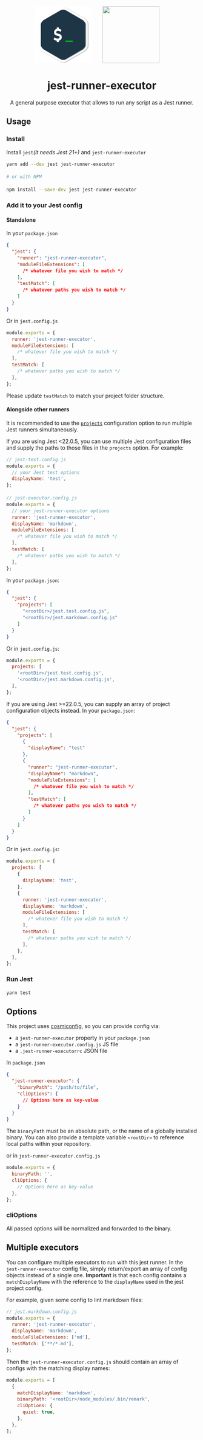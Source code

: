 <div align="center">
  <!-- replace with accurate logo e.g from https://worldvectorlogo.com/ -->
  <img width="150" height="150" src="./terminal-logo.png">
  <a href="https://facebook.github.io/jest/">
    <img width="150" height="150" vspace="" hspace="25" src="https://user-images.githubusercontent.com/2440089/37489554-6f776bd2-286e-11e8-862f-cb6c398cf752.png">
  </a>
  <h1>jest-runner-executor</h1>
  <p>A general purpose executor that allows to run any script as a Jest runner.</p>
</div>

## Usage

### Install

Install `jest`_(it needs Jest 21+)_ and `jest-runner-executor`

```bash
yarn add --dev jest jest-runner-executor

# or with NPM

npm install --save-dev jest jest-runner-executor
```

### Add it to your Jest config

#### Standalone

In your `package.json`

```json
{
  "jest": {
    "runner": "jest-runner-executor",
    "moduleFileExtensions": [
      /* whatever file you wish to match */
    ],
    "testMatch": [
      /* whatever paths you wish to match */
    ]
  }
}
```

Or in `jest.config.js`

```js
module.exports = {
  runner: 'jest-runner-executor',
  moduleFileExtensions: [
    /* whatever file you wish to match */
  ],
  testMatch: [
    /* whatever paths you wish to match */
  ],
};
```

Please update `testMatch` to match your project folder structure.

#### Alongside other runners

It is recommended to use the [`projects`](https://facebook.github.io/jest/docs/en/configuration.html#projects-array-string-projectconfig) configuration option to run multiple Jest runners simultaneously.

If you are using Jest <22.0.5, you can use multiple Jest configuration files and supply the paths to those files in the `projects` option. For example:

```js
// jest-test.config.js
module.exports = {
  // your Jest test options
  displayName: 'test',
};

// jest-executor.config.js
module.exports = {
  // your jest-runner-executor options
  runner: 'jest-runner-executor',
  displayName: 'markdown',
  moduleFileExtensions: [
    /* whatever file you wish to match */
  ],
  testMatch: [
    /* whatever paths you wish to match */
  ],
};
```

In your `package.json`:

```json
{
  "jest": {
    "projects": [
      "<rootDir>/jest.test.config.js",
      "<rootDir>/jest.markdown.config.js"
    ]
  }
}
```

Or in `jest.config.js`:

```js
module.exports = {
  projects: [
    '<rootDir>/jest.test.config.js',
    '<rootDir>/jest.markdown.config.js',
  ],
};
```

If you are using Jest >=22.0.5, you can supply an array of project configuration objects instead. In your `package.json`:

```json
{
  "jest": {
    "projects": [
      {
        "displayName": "test"
      },
      {
        "runner": "jest-runner-executor",
        "displayName": "markdown",
        "moduleFileExtensions": [
          /* whatever file you wish to match */
        ],
        "testMatch": [
          /* whatever paths you wish to match */
        ]
      }
    ]
  }
}
```

Or in `jest.config.js`:

```js
module.exports = {
  projects: [
    {
      displayName: 'test',
    },
    {
      runner: 'jest-runner-executor',
      displayName: 'markdown',
      moduleFileExtensions: [
        /* whatever file you wish to match */
      ],
      testMatch: [
        /* whatever paths you wish to match */
      ],
    },
  ],
};
```

### Run Jest

```bash
yarn test
```

## Options

This project uses [cosmiconfig](https://github.com/davidtheclark/cosmiconfig), so you can provide config via:

- a `jest-runner-executor` property in your `package.json`
- a `jest-runner-executor.config.js` JS file
- a `.jest-runner-executorrc` JSON file

In `package.json`

```json
{
  "jest-runner-executor": {
    "binaryPath": "/path/to/file",
    "cliOptions": {
      // Options here as key-value
    }
  }
}
```

The `binaryPath` must be an absolute path, or the name of a globally installed binary.
You can also provide a template variable `<rootDir>` to reference local paths within your repository.

or in `jest-runner-executor.config.js`

```js
module.exports = {
  binaryPath: '',
  cliOptions: {
    // Options here as key-value
  },
};
```

### cliOptions

All passed options will be normalized and forwarded to the binary.

## Multiple executors

You can configure multiple executors to run with this jest runner. In the `jest-runner-executor` config file, simply return/export an array of config objects instead of a single one. **Important** is that each config contains a `matchDisplayName` with the reference to the `displayName` used in the jest project config.

For example, given some config to lint markdown files:

```js
// jest.markdown.config.js
module.exports = {
  runner: 'jest-runner-executor',
  displayName: 'markdown',
  moduleFileExtensions: ['md'],
  testMatch: ['**/*.md'],
};
```

Then the `jest-runner-executor.config.js` should contain an array of configs with the matching display names:

```js
module.exports = [
  {
    matchDisplayName: 'markdown',
    binaryPath: '<rootDir>/node_modules/.bin/remark',
    cliOptions: {
      quiet: true,
    },
  },
];
```
